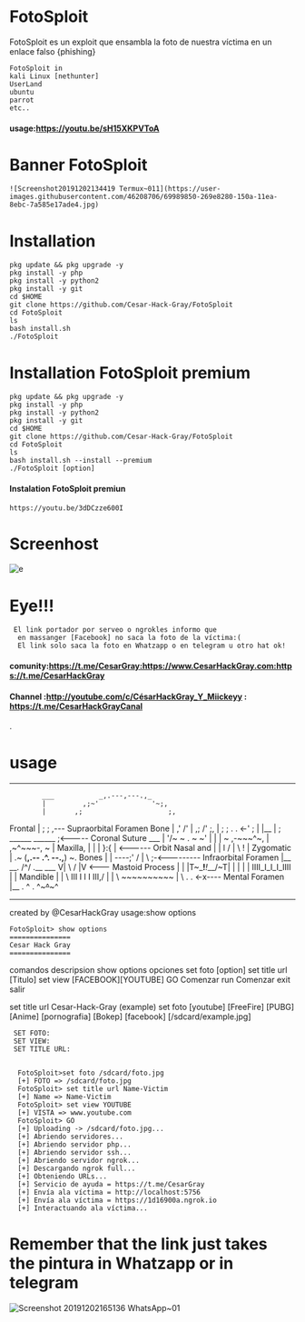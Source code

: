 # FotoSploit
   FotoSploit es un exploit que ensambla la foto 
   de nuestra víctima en un enlace falso {phishing}

    FotoSploit in
    kali Linux [nethunter]
    UserLand 
    ubuntu 
    parrot
    etc..
#### usage:https://youtu.be/sH15XKPVToA
# Banner FotoSploit 
    ![Screenshot20191202134419 Termux~011](https://user-images.githubusercontent.com/46208706/69989850-269e8280-150a-11ea-8ebc-7a585e17ade4.jpg)
# Installation 
    pkg update && pkg upgrade -y
    pkg install -y php
    pkg install -y python2
    pkg install -y git
    cd $HOME
    git clone https://github.com/Cesar-Hack-Gray/FotoSploit
    cd FotoSploit 
    ls
    bash install.sh
    ./FotoSploit 
# Installation FotoSploit premium 
    pkg update && pkg upgrade -y
    pkg install -y php
    pkg install -y python2
    pkg install -y git
    cd $HOME
    git clone https://github.com/Cesar-Hack-Gray/FotoSploit
    cd FotoSploit 
    ls
    bash install.sh --install --premium 
    ./FotoSploit [option]
#### Instalation FotoSploit premiun 
    https://youtu.be/3dDCzze600I

# Screenhost 
   ![e](https://user-images.githubusercontent.com/46208706/69989984-70876880-150a-11ea-96ef-efe7a91f54f0.jpg)
# Eye!!!
     El link portador por serveo o ngrokles informo que 
      en massanger [Facebook] no saca la foto de la víctima:( 
      El link solo saca la foto en Whatzapp o en telegram u otro hat ok!

#### comunity:https://t.me/CesarGray:https://www.CesarHackGray.com:https://t.me/CesarHackGray
#### Channel :http://youtube.com/c/CésarHackGray_Y_Miickeyy : https://t.me/CesarHackGrayCanal
.
 # usage

 ____________________________________________________________________
            ___           _,.---,---.,_
            |         ,;~'             '~;,
            |       ,;                     ;,
   Frontal  |      ;                        ; ,--- Supraorbital Foramen
    Bone    |     ,'                        /'
            |    ,;                       /' ;,
            |    ; ;      .          . <-'  ; |
            |__  | ;   ______       ______   ;<----- Coronal Suture
           ___   |  '/~ ~ . ~ ~\'  |
           |     |  ~  ,-~~~^~, | ,~^~~~-,  ~  |
 Maxilla,  |      |   |        }:{        | <------ Orbit
Nasal and  |      |   l       / | \       !   |
Zygomatic  |      .~  (__,.-- .^. --.,__)  ~.
  Bones    |      |    ----;' / | \  ;-<--------- Infraorbital Foramen
           |__     \__.       \/^\/       .__
              ___   V| \                 / |V <--- Mastoid Process
              |      | |T~\___!___!___/~T| |
              |      | | IIII_I_I_I_IIII | |
     Mandible |      |  \ III I I I III,/  |
              |       \    ~~~~~~~~~~
              |         \   .       . <-x---- Mental Foramen
              |__         \.    ^    .
                            ^~~~^~~~^
  _________________________________________________________________
  created by @CesarHackGray
    usage:show options

    FotoSploit> show options
    ===============
    Cesar Hack Gray
    ===============

  comandos            descripsion 
  show options        opciones
  set foto            [option] 
  set title url       [Titulo]
  set view            [FACEBOOK][YOUTUBE]
  GO                  Comenzar 
  run                Comenzar 
  exit                salir



  set title url Cesar-Hack-Gray (example)
  set foto [youtube] [FreeFire] [PUBG]
  [Anime] [pornografia] [Bokep] [facebook] 
   [/sdcard/example.jpg] 


     SET FOTO:
     SET VIEW:
     SET TITLE URL:


      FotoSploit>set foto /sdcard/foto.jpg
      [+] FOTO => /sdcard/foto.jpg
      FotoSploit> set title url Name-Victim
      [+] Name => Name-Victim
      FotoSploit> set view YOUTUBE 
      [+] VISTA => www.youtube.com
      FotoSploit> GO
      [+] Uploading -> /sdcard/foto.jpg...
      [+] Abriendo servidores...
      [+] Abriendo servidor php...
      [+] Abriendo servidor ssh...
      [+] Abriendo servidor ngrok...
      [+] Descargando ngrok full...
      [+] Obteniendo URLs...
      [+] Servicio de ayuda = https://t.me/CesarGray
      [+] Envía ala víctima = http://localhost:5756
      [+] Envía ala víctima = https://1d16900a.ngrok.io
      [+] Interactuando ala víctima...

  # Remember that the link just takes the pintura in Whatzapp or in telegram 
  ![Screenshot 20191202165136 WhatsApp~01](https://user-images.githubusercontent.com/46208706/70001918-26ab7c00-1524-11ea-8b40-1c478ea276ec.jpg) 
